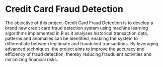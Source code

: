 # Credit Card Fraud Detection
The objective of this project-Credit Card Fraud Detection is to develop a brand new credit card fraud detection system using machine learning algorithms implemented in R as it analyses historical transaction data, patterns and anomalies can be identified, enabling the system to differentiate between legitimate and fraudulent transactions.
By leveraging advanced techniques, the project aims to improve the accuracy and efficiency of fraud detection, thereby reducing fraudulent activities and minimizing financial risks.
